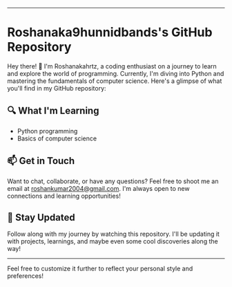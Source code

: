 

---

# Roshanaka9hunnidbands's GitHub Repository

Hey there! 👋 I'm Roshanakahrtz, a coding enthusiast on a journey to learn and explore the world of programming. Currently, I'm diving into Python and mastering the fundamentals of computer science. Here's a glimpse of what you'll find in my GitHub repository:

## 🔍 What I'm Learning
- Python programming
- Basics of computer science

## 📫 Get in Touch
Want to chat, collaborate, or have any questions? Feel free to shoot me an email at [roshankumar2004@gmail.com](mailto:roshankumar2004@gmail.com). I'm always open to new connections and learning opportunities!

## 🌱 Stay Updated
Follow along with my journey by watching this repository. I'll be updating it with projects, learnings, and maybe even some cool discoveries along the way!

---

Feel free to customize it further to reflect your personal style and preferences!
